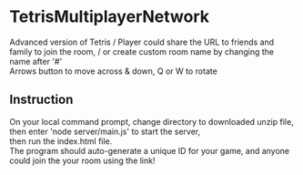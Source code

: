 # TetrisMultiplayerNetwork
Advanced version of Tetris /
Player could share the URL to friends and family to join the room, /
or create custom room name by changing the name after '#'\
Arrows button to move across & down, Q or W to rotate <br>

## Instruction <br>
On your local command prompt, change directory to downloaded unzip file, <br>
then enter 'node server/main.js' to start the server, <br>
then run the index.html file.<br>
The program should auto-generate a unique ID for your game, and anyone could join the your room using the link!<br>
